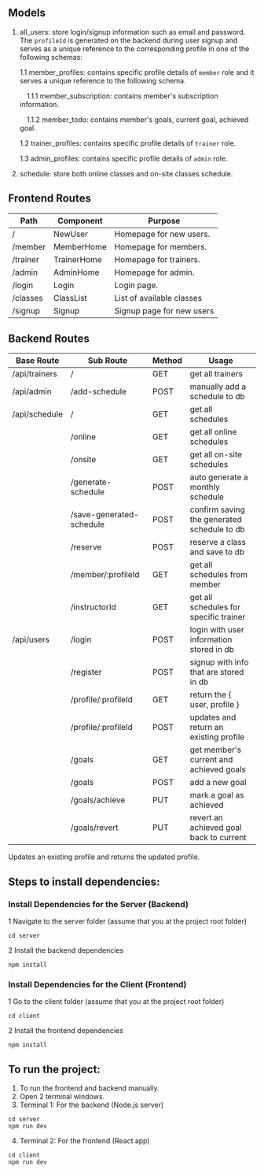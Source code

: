## Models

1. all_users: store login/signup information such as email and password. The `profileId` is generated on the backend during user signup and serves as a unique reference to the corresponding profile in one of the following schemas:

   1.1 member_profiles: contains specific profile details of `member` role and it serves a unique reference to the following schema.

   &emsp;1.1.1 member_subscription: contains member's subscription information.

   &emsp;1.1.2 member_todo: contains member's goals, current goal, achieved goal.

   1.2 trainer_profiles: contains specific profile details of `trainer` role.

   1.3 admin_profiles: contains specific profile details of `admin` role.

2. schedule: store both online classes and on-site classes schedule.

## Frontend Routes

| Path     | Component   | Purpose                   |
| -------- | ----------- | ------------------------- |
| /        | NewUser     | Homepage for new users.   |
| /member  | MemberHome  | Homepage for members.     |
| /trainer | TrainerHome | Homepage for trainers.    |
| /admin   | AdminHome   | Homepage for admin.       |
| /login   | Login       | Login page.               |
| /classes | ClassList   | List of available classes |
| /signup  | Signup      | Signup page for new users |

## Backend Routes

| Base Route    | Sub Route                | Method | Usage                                       |
| ------------- | ------------------------ | ------ | ------------------------------------------- |
| /api/trainers | /                        | GET    | get all trainers                            |
| /api/admin    | /add-schedule            | POST   | manually add a schedule to db               |
| /api/schedule | /                        | GET    | get all schedules                           |
|               | /online                  | GET    | get all online schedules                    |
|               | /onsite                  | GET    | get all on-site schedules                   |
|               | /generate-schedule       | POST   | auto generate a monthly schedule            |
|               | /save-generated-schedule | POST   | confirm saving the generated schedule to db |
|               | /reserve                 | POST   | reserve a class and save to db              |
|               | /member/:profileId       | GET    | get all schedules from member               |
|               | /instructorId            | GET    | get all schedules for specific trainer      |
| /api/users    | /login                   | POST   | login with user information stored in db    |
|               | /register                | POST   | signup with info that are stored in db      |
|               | /profile/:profileId      | GET    | return the { user, profile }                |
|               | /profile/:profileId      | POST   | updates and return an existing profile      |
|               | /goals                   | GET    | get member's current and achieved goals     |
|               | /goals                   | POST   | add a new goal                              |
|               | /goals/achieve           | PUT    | mark a goal as achieved                     |
|               | /goals/revert            | PUT    | revert an achieved goal back to current     |

Updates an existing profile and returns the updated profile.

## Steps to install dependencies:

### Install Dependencies for the Server (Backend)

1 Navigate to the server folder (assume that you at the project root folder)

```
cd server
```

2 Install the backend dependencies

```
npm install
```

### Install Dependencies for the Client (Frontend)

1 Go to the client folder (assume that you at the project root folder)

```
cd client
```

2 Install the frontend dependencies

```
npm install
```

## To run the project:

1. To run the frontend and backend manually.
2. Open 2 terminal windows.
3. Terminal 1: For the backend (Node.js server)

```
cd server
npm run dev
```

4. Terminal 2: For the frontend (React app)

```
cd client
npm run dev
```
